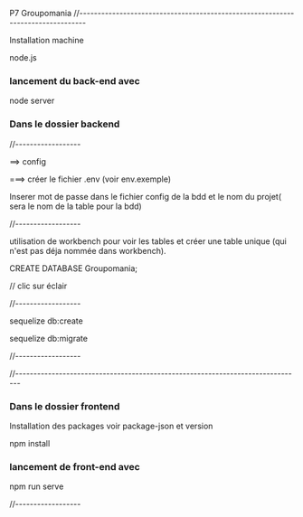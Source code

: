 P7 Groupomania
//--------------------------------------------------------------------------------

Installation machine

node.js

### lancement du back-end avec

node server


### Dans le dossier backend
//------------------

==> config

===> créer le fichier .env (voir env.exemple)

Inserer mot de passe dans le fichier config de la bdd et le nom du projet( sera le nom de la table pour la bdd)

//------------------

utilisation de workbench pour voir les tables et créer une table unique (qui n'est pas déja nommée dans workbench).

CREATE DATABASE Groupomania;

// clic sur éclair

//------------------

sequelize db:create

sequelize db:migrate

//------------------

//-------------------------------------------------------------------------------

### Dans le dossier frontend
Installation des packages voir package-json et version

npm install

### lancement de front-end avec

 npm run serve

//------------------